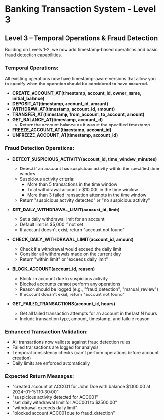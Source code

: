 # Banking Transaction System - Level 3

## Level 3 – Temporal Operations & Fraud Detection

Building on Levels 1-2, we now add timestamp-based operations and basic fraud detection capabilities.

### Temporal Operations:
All existing operations now have timestamp-aware versions that allow you to specify when the operation should be considered to have occurred.

- **CREATE_ACCOUNT_AT(timestamp, account_id, owner_name, initial_balance)**
- **DEPOSIT_AT(timestamp, account_id, amount)**
- **WITHDRAW_AT(timestamp, account_id, amount)**
- **TRANSFER_AT(timestamp, from_account, to_account, amount)**
- **GET_BALANCE_AT(timestamp, account_id)**
  - Return the account balance as it was at the specified timestamp
- **FREEZE_ACCOUNT_AT(timestamp, account_id)**
- **UNFREEZE_ACCOUNT_AT(timestamp, account_id)**

### Fraud Detection Operations:

- **DETECT_SUSPICIOUS_ACTIVITY(account_id, time_window_minutes)**
  - Detect if an account has suspicious activity within the specified time window
  - Suspicious activity criteria:
    - More than 5 transactions in the time window
    - Total withdrawal amount > $10,000 in the time window
    - More than 3 failed transaction attempts in the time window
  - Return "suspicious activity detected" or "no suspicious activity"

- **SET_DAILY_WITHDRAWAL_LIMIT(account_id, limit)**
  - Set a daily withdrawal limit for an account
  - Default limit is $5,000 if not set
  - If account doesn't exist, return "account not found"

- **CHECK_DAILY_WITHDRAWAL_LIMIT(account_id, amount)**
  - Check if a withdrawal would exceed the daily limit
  - Consider all withdrawals made on the current day
  - Return "within limit" or "exceeds daily limit"

- **BLOCK_ACCOUNT(account_id, reason)**
  - Block an account due to suspicious activity
  - Blocked accounts cannot perform any operations
  - Reason should be logged (e.g., "fraud_detection", "manual_review")
  - If account doesn't exist, return "account not found"

- **GET_FAILED_TRANSACTIONS(account_id, hours)**
  - Get all failed transaction attempts for an account in the last N hours
  - Include transaction type, amount, timestamp, and failure reason

### Enhanced Transaction Validation:
- All transactions now validate against fraud detection rules
- Failed transactions are logged for analysis
- Temporal consistency checks (can't perform operations before account creation)
- Daily limits are enforced automatically

### Expected Return Messages:
- "created account at ACC001 for John Doe with balance $1000.00 at 2024-01-15T10:30:00"
- "suspicious activity detected for ACC001"
- "set daily withdrawal limit for ACC001 to $2500.00"
- "withdrawal exceeds daily limit"
- "blocked account ACC001 due to fraud_detection"

